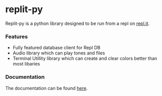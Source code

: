 # replit-py

Replit-py is a python library designed to be run from a repl on [repl.it](https://repl.it).

### Features

- Fully featured database client for Repl DB
- Audio library which can play tones and files
- Terminal Utillity library which can create and clear colors better than most libaries

### Documentation

The documentation can be found [here](https://replit-python-docs.scoder12.repl.co).
